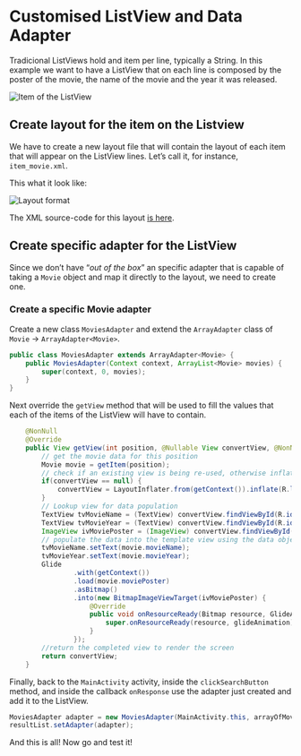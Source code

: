 # Customised ListView and Data Adapter
Tradicional ListViews hold and item per line, typically a String. In this example we want to have a ListView that on each line is composed by the poster of the movie, the name of the movie and the year it was released.

![][image-1]

## Create layout for the item on the Listview
We have to create a new layout file that will contain the layout of each item that will appear on the ListView lines. Let’s call it, for instance, `item_movie.xml`.

This what it look like:

![][image-2]

The XML source-code for this layout [is here][1].

## Create specific adapter for the ListView
Since we don’t have “_out of the box_” an specific adapter that is capable of taking a `Movie` object and map it directly to the layout, we need to create one.

### Create a specific Movie adapter
Create a new class `MoviesAdapter` and extend the `ArrayAdapter` class of `Movie` -\> `ArrayAdapter<Movie>`.

```java
public class MoviesAdapter extends ArrayAdapter<Movie> {
    public MoviesAdapter(Context context, ArrayList<Movie> movies) {
        super(context, 0, movies);
    }
}
``` 

Next override the `getView` method that will be used to fill the values that each of the items of the ListView will have to contain.

```java
	@NonNull
    @Override
    public View getView(int position, @Nullable View convertView, @NonNull ViewGroup parent) {
        // get the movie data for this position
        Movie movie = getItem(position);
        // check if an existing view is being re-used, otherwise inflate the view
        if(convertView == null) {
            convertView = LayoutInflater.from(getContext()).inflate(R.layout.item_movie, parent, false);
        }
        // Lookup view for data population
        TextView tvMovieName = (TextView) convertView.findViewById(R.id.tvMovieName);
        TextView tvMovieYear = (TextView) convertView.findViewById(R.id.tvMovieYear);
        ImageView ivMoviePoster = (ImageView) convertView.findViewById(R.id.ivMoviePoster);
        // populate the data into the template view using the data object
        tvMovieName.setText(movie.movieName);
        tvMovieYear.setText(movie.movieYear);
        Glide
                .with(getContext())
                .load(movie.moviePoster)
                .asBitmap()
                .into(new BitmapImageViewTarget(ivMoviePoster) {
                    @Override
                    public void onResourceReady(Bitmap resource, GlideAnimation<? super Bitmap> glideAnimation) {
                        super.onResourceReady(resource, glideAnimation);
                    }
                });
        //return the completed view to render the screen
        return convertView;
    }
```

Finally, back to the `MainActivity` activity, inside the `clickSearchButton` method, and inside the callback `onResponse` use the adapter just created and add it to the ListView.

```java
MoviesAdapter adapter = new MoviesAdapter(MainActivity.this, arrayOfMovies);
resultList.setAdapter(adapter);
```

And this is all! Now go and test it!

[1]:	https://github.com/pontocom/MovieDatabase/blob/master/app/src/main/res/layout/item_movie.xml

[image-1]:	https://github.com/pontocom/MovieDatabase/blob/master/docs/images/Voila_Capture%202017-04-19_07-40-38_PM.png "Item of the ListView"
[image-2]:	https://github.com/pontocom/MovieDatabase/blob/master/docs/images/Voila_Capture%202017-04-19_07-45-39_PM.png "Layout format"